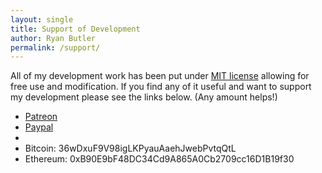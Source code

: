 ```yaml
---
layout: single
title: Support of Development
author: Ryan Butler
permalink: /support/
---
```

All of my development work has been put under [MIT license](https://tldrlegal.com/license/mit-license) allowing for free use and modification. If you find any of it useful and want to support my development please see the links below. (Any amount helps!)

- [Patreon](patreon.com/ryancbutler)
- [Paypal](https://paypal.me/ryancbutler)
- <script type="text/javascript" src="https://cdnjs.buymeacoffee.com/1.0.0/button.prod.min.js" data-name="bmc-button" data-slug="ryancbutler" data-color="#FFDD00" data-emoji="🍺"  data-font="Cookie" data-text="Buy me a beer" data-outline-color="#000000" data-font-color="#000000" data-coffee-color="#ffffff" ></script>
- Bitcoin: 36wDxuF9V98igLKPyauAaehJwebPvtqQtL
- Ethereum: 0xB90E9bF48DC34Cd9A865A0Cb2709cc16D1B19f30

